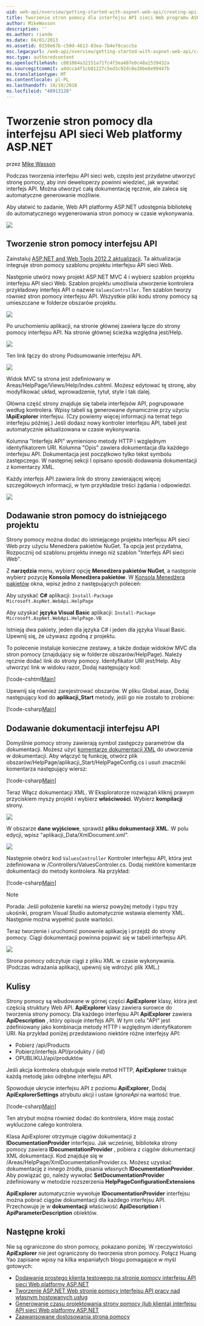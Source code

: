 ```yaml
---
uid: web-api/overview/getting-started-with-aspnet-web-api/creating-api-help-pages
title: Tworzenie stron pomocy dla interfejsu API sieci Web programu ASP.NET | Dokumentacja firmy Microsoft
author: MikeWasson
description: ''
ms.author: riande
ms.date: 04/01/2013
ms.assetid: 0150e67b-c50d-4613-83ea-7b4ef8cacc5a
msc.legacyurl: /web-api/overview/getting-started-with-aspnet-web-api/creating-api-help-pages
msc.type: authoredcontent
ms.openlocfilehash: c081064a32151a71fc4f3ea407e0c48a1539432a
ms.sourcegitcommit: a4dcca4f1cb81227c5ed3c92dc0e28be6e99447b
ms.translationtype: MT
ms.contentlocale: pl-PL
ms.lasthandoff: 10/10/2018
ms.locfileid: "48913128"
---
```

<a name="creating-help-pages-for-aspnet-web-api"></a>Tworzenie stron pomocy dla interfejsu API sieci Web platformy ASP.NET
====================
przez [Mike Wasson](https://github.com/MikeWasson)

Podczas tworzenia interfejsu API sieci web, często jest przydatne utworzyć stronę pomocy, aby inni deweloperzy powinni wiedzieć, jak wywołać interfejs API. Można utworzyć całą dokumentację ręcznie, ale zaleca się automatyczne generowanie możliwie.

Aby ułatwić to zadanie, Web API platformy ASP.NET udostępnia bibliotekę do automatycznego wygenerowania stron pomocy w czasie wykonywania.

![](creating-api-help-pages/_static/image1.png)

## <a name="creating-api-help-pages"></a>Tworzenie stron pomocy interfejsu API

Zainstaluj [ASP.NET and Web Tools 2012.2 aktualizacji](https://go.microsoft.com/fwlink/?LinkId=282650). Ta aktualizacja integruje stron pomocy szablonu projektu interfejsu API sieci Web.

Następnie utwórz nowy projekt ASP.NET MVC 4 i wybierz szablon projektu interfejsu API sieci Web. Szablon projektu umożliwia utworzenie kontrolera przykładowy interfejs API o nazwie `ValuesController`. Ten szablon tworzy również stron pomocy interfejsu API. Wszystkie pliki kodu strony pomocy są umieszczane w folderze obszarów projektu.

![](creating-api-help-pages/_static/image2.png)

Po uruchomieniu aplikacji, na stronie głównej zawiera łącze do strony pomocy interfejsu API. Na stronie głównej ścieżka względna jest/Help.

![](creating-api-help-pages/_static/image3.png)

Ten link łączy do strony Podsumowanie interfejsu API.

![](creating-api-help-pages/_static/image4.png)

Widok MVC ta strona jest zdefiniowany w Areas/HelpPage/Views/Help/Index.cshtml. Możesz edytować tę stronę, aby modyfikować układ, wprowadzenie, tytuł, style i tak dalej.

Główna część strony znajduje się tabela interfejsów API, pogrupowane według kontrolera. Wpisy tabeli są generowane dynamicznie przy użyciu **IApiExplorer** interfejsu. (Czy powiemy więcej informacji na temat tego interfejsu później.) Jeśli dodasz nowy kontroler interfejsu API, tabeli jest automatycznie aktualizowana w czasie wykonywania.

Kolumna "Interfejs API" wymieniono metody HTTP i względnym identyfikatorem URI. Kolumna "Opis" zawiera dokumentacja dla każdego interfejsu API. Dokumentacja jest początkowo tylko tekst symbolu zastępczego. W następnej sekcji I opisano sposób dodawania dokumentacji z komentarzy XML.

Każdy interfejs API zawiera link do strony zawierającej więcej szczegółowych informacji, w tym przykładzie treści żądania i odpowiedzi.

![](creating-api-help-pages/_static/image5.png)

## <a name="adding-help-pages-to-an-existing-project"></a>Dodawanie stron pomocy do istniejącego projektu

Strony pomocy można dodać do istniejącego projektu interfejsu API sieci Web przy użyciu Menedżera pakietów NuGet. Ta opcja jest przydatna, Rozpocznij od szablonu projektu innego niż szablon "Interfejs API sieci Web".

Z **narzędzia** menu, wybierz opcję **Menedżera pakietów NuGet**, a następnie wybierz pozycję **Konsola Menedżera pakietów**. W [Konsola Menedżera pakietów](http://docs.nuget.org/docs/start-here/using-the-package-manager-console) okna, wpisz jedno z następujących poleceń:

Aby uzyskać **C#** aplikacji: `Install-Package Microsoft.AspNet.WebApi.HelpPage`

Aby uzyskać **języka Visual Basic** aplikacji: `Install-Package Microsoft.AspNet.WebApi.HelpPage.VB`

Istnieją dwa pakiety, jeden dla języka C# i jeden dla języka Visual Basic. Upewnij się, że używasz zgodną z projektu.

To polecenie instaluje konieczne zestawy, a także dodaje widoków MVC dla stron pomocy (znajdujący się w folderze obszarów/HelpPage). Należy ręcznie dodać link do strony pomocy. Identyfikator URI jest/Help. Aby utworzyć link w widoku razor, Dodaj następujący kod:

[!code-cshtml[Main](creating-api-help-pages/samples/sample1.cshtml)]

Upewnij się również zarejestrować obszarów. W pliku Global.asax, Dodaj następujący kod do **aplikacji\_Start** metody, jeśli go nie zostało to zrobione:

[!code-csharp[Main](creating-api-help-pages/samples/sample2.cs?highlight=4)]

## <a name="adding-api-documentation"></a>Dodawanie dokumentacji interfejsu API

Domyślnie pomocy strony zawierają symbol zastępczy parametrów dla dokumentacji. Możesz użyć [komentarze dokumentacji XML](https://msdn.microsoft.com/library/b2s063f7.aspx) do utworzenia w dokumentacji. Aby włączyć tę funkcję, otwórz plik obszarów/HelpPage/aplikacji\_Start/HelpPageConfig.cs i usuń znaczniki komentarza następujący wiersz:

[!code-csharp[Main](creating-api-help-pages/samples/sample3.cs)]

Teraz Włącz dokumentacji XML. W Eksploratorze rozwiązań kliknij prawym przyciskiem myszy projekt i wybierz **właściwości**. Wybierz **kompilacji** strony.

![](creating-api-help-pages/_static/image6.png)

W obszarze **dane wyjściowe**, sprawdź **pliku dokumentacji XML**. W polu edycji, wpisz "aplikacji\_Data/XmlDocument.xml".

![](creating-api-help-pages/_static/image7.png)

Następnie otwórz kod `ValuesController` Kontroler interfejsu API, która jest zdefiniowana w /Controllers/ValuesControler.cs. Dodaj niektóre komentarze dokumentacji do metody kontrolera. Na przykład:

[!code-csharp[Main](creating-api-help-pages/samples/sample4.cs)]

> [!NOTE]
> Porada: Jeśli położenie karetki na wiersz powyżej metody i typu trzy ukośniki, program Visual Studio automatycznie wstawia elementy XML. Następnie można wypełnić puste wartości.


Teraz tworzenie i uruchomić ponownie aplikację i przejdź do strony pomocy. Ciągi dokumentacji powinna pojawić się w tabeli interfejsu API.

![](creating-api-help-pages/_static/image8.png)

Strona pomocy odczytuje ciągi z pliku XML w czasie wykonywania. (Podczas wdrażania aplikacji, upewnij się wdrożyć plik XML.)

## <a name="under-the-hood"></a>Kulisy

Strony pomocy są wbudowane w górnej części **ApiExplorer** klasy, która jest częścią struktury Web API. **ApiExplorer** klasy zawiera surowce do tworzenia strony pomocy. Dla każdego interfejsu API **ApiExplorer** zawiera **ApiDescription** , który opisuje interfejs API. W tym celu "API" jest zdefiniowany jako kombinacja metody HTTP i względnym identyfikatorem URI. Na przykład poniżej przedstawiono niektóre różne interfejsy API:

- Pobierz /api/Products
- Pobierz/interfejs API/produkty / {id}
- OPUBLIKUJ/api/produktów

Jeśli akcja kontrolera obsługuje wiele metod HTTP, **ApiExplorer** traktuje każdą metodę jako odrębne interfejsu API.

Spowoduje ukrycie interfejsu API z poziomu **ApiExplorer**, Dodaj **ApiExplorerSettings** atrybutu akcji i ustaw *IgnoreApi* na wartość true.

[!code-csharp[Main](creating-api-help-pages/samples/sample5.cs)]

Ten atrybut można również dodać do kontrolera, które mają zostać wykluczone całego kontrolera.

Klasa ApiExplorer otrzymuje ciągów dokumentacji z **IDocumentationProvider** interfejsu. Jak wcześniej, biblioteka strony pomocy zawiera **IDocumentationProvider** , pobiera z ciągów dokumentacji XML dokumentacji. Kod znajduje się w /Areas/HelpPage/XmlDocumentationProvider.cs. Możesz uzyskać dokumentację z innego źródła, pisania własnych **IDocumentationProvider**. Aby powiązać go, należy wywołać **SetDocumentationProvider** zdefiniowany w metodzie rozszerzenia **HelpPageConfigurationExtensions**

**ApiExplorer** automatycznie wywołuje **IDocumentationProvider** interfejsu można pobrać ciągów dokumentacji dla każdego interfejsu API. Przechowuje je w **dokumentacji** właściwość **ApiDescription** i **ApiParameterDescription** obiektów.

## <a name="next-steps"></a>Następne kroki

Nie są ograniczone do stron pomocy, pokazano poniżej. W rzeczywistości **ApiExplorer** nie jest ograniczony do tworzenia stron pomocy. Połącz Huang Yao zapisane wpisy na kilka wspaniałych blogu pomagające w myśl gotowych:

- [Dodawanie prostego klienta testowego na stronie pomocy interfejsu API sieci Web platformy ASP.NET](https://blogs.msdn.com/b/yaohuang1/archive/2012/12/02/adding-a-simple-test-client-to-asp-net-web-api-help-page.aspx)
- [Tworzenie ASP.NET Web stronie pomocy interfejsu API pracy nad własnym hostowanych usług](https://blogs.msdn.com/b/yaohuang1/archive/2012/12/20/making-asp-net-web-api-help-page-work-on-self-hosted-services.aspx)
- [Generowanie czasu projektowania strony pomocy (lub klienta) interfejsu API sieci Web platformy ASP.NET](https://blogs.msdn.com/b/yaohuang1/archive/2013/01/20/design-time-generation-of-help-page-or-proxy-for-asp-net-web-api.aspx)
- [Zaawansowane dostosowania strona pomocy](https://blogs.msdn.com/b/yaohuang1/archive/2012/12/10/asp-net-web-api-help-page-part-3-advanced-help-page-customizations.aspx)
